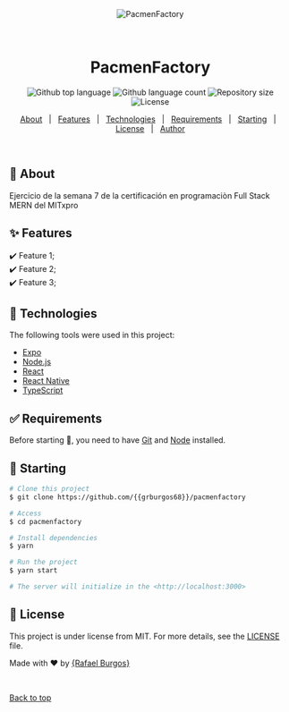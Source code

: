 <div align="center" id="top"> 
  <img src="./.github/app.gif" alt="PacmenFactory" />

  &#xa0;

  <!-- <a href="https://pacmenfactory.netlify.app">Demo</a> -->
</div>

<h1 align="center">PacmenFactory</h1>

<p align="center">
  <img alt="Github top language" src="https://img.shields.io/github/languages/top/{{grburgos68}}/pacmenfactory?color=56BEB8">

  <img alt="Github language count" src="https://img.shields.io/github/languages/count/{{grburgos68}}/pacmenfactory?color=56BEB8">

  <img alt="Repository size" src="https://img.shields.io/github/repo-size/{{grburgos68}}/pacmenfactory?color=56BEB8">

  <img alt="License" src="https://img.shields.io/github/license/{{grburgos68}}/pacmenfactory?color=56BEB8">

  <!-- <img alt="Github issues" src="https://img.shields.io/github/issues/{{grburgos68}}/pacmenfactory?color=56BEB8" /> -->

  <!-- <img alt="Github forks" src="https://img.shields.io/github/forks/{{grburgos68}}/pacmenfactory?color=56BEB8" /> -->

  <!-- <img alt="Github stars" src="https://img.shields.io/github/stars/{{grburgos68}}/pacmenfactory?color=56BEB8" /> -->
</p>

<!-- Status -->

<!-- <h4 align="center"> 
	🚧  PacmenFactory 🚀 Under construction...  🚧
</h4> 

<hr> -->

<p align="center">
  <a href="#dart-about">About</a> &#xa0; | &#xa0; 
  <a href="#sparkles-features">Features</a> &#xa0; | &#xa0;
  <a href="#rocket-technologies">Technologies</a> &#xa0; | &#xa0;
  <a href="#white_check_mark-requirements">Requirements</a> &#xa0; | &#xa0;
  <a href="#checkered_flag-starting">Starting</a> &#xa0; | &#xa0;
  <a href="#memo-license">License</a> &#xa0; | &#xa0;
  <a href="https://github.com/{{grburgos68}}" target="_blank">Author</a>
</p>

<br>

## :dart: About ##

Ejercicio de la semana 7 de la certificación en programaciòn Full Stack MERN del MITxpro

## :sparkles: Features ##

:heavy_check_mark: Feature 1;\
:heavy_check_mark: Feature 2;\
:heavy_check_mark: Feature 3;

## :rocket: Technologies ##

The following tools were used in this project:

- [Expo](https://expo.io/)
- [Node.js](https://nodejs.org/en/)
- [React](https://pt-br.reactjs.org/)
- [React Native](https://reactnative.dev/)
- [TypeScript](https://www.typescriptlang.org/)

## :white_check_mark: Requirements ##

Before starting :checkered_flag:, you need to have [Git](https://git-scm.com) and [Node](https://nodejs.org/en/) installed.

## :checkered_flag: Starting ##

```bash
# Clone this project
$ git clone https://github.com/{{grburgos68}}/pacmenfactory

# Access
$ cd pacmenfactory

# Install dependencies
$ yarn

# Run the project
$ yarn start

# The server will initialize in the <http://localhost:3000>
```

## :memo: License ##

This project is under license from MIT. For more details, see the [LICENSE](LICENSE.md) file.


Made with :heart: by <a href="https://github.com/{{grburgos68}}" target="_blank">{Rafael Burgos}</a>

&#xa0;

<a href="#top">Back to top</a>
